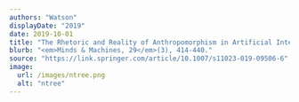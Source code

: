 ```yaml
---
authors: "Watson"
displayDate: "2019"
date: 2019-10-01
title: "The Rhetoric and Reality of Anthropomorphism in Artificial Intelligence"
blurb: "<em>Minds & Machines, 29</em>(3), 414-440."
source: "https://link.springer.com/article/10.1007/s11023-019-09506-6"
image:
  url: /images/ntree.png
  alt: "ntree"
---
```

